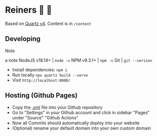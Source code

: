 # Reiners 🥈 🧠

Based on [Quartz v4](https://quartz.jzhao.xyz). Content is in `/content`

## Developing

>[!NOTE]
> a note 
> NodeJS v18.14+ | `node -v` 
> NPM v9.3.1+ | `npm -v` 
> Git | `git --version` 

- Install dependencies: `npm i`
- Run locally `npx quartz build --serve`
- Visit `http://localhost:8080/`

## Hosting (Github Pages)

- Copy the [.yml](https://quartz.jzhao.xyz/hosting#github-pages) file into your Github repository
- Go to "Settings" in your Github account and click in sidebar "Pages" under "Source" "Github Actions"
- Now all Commits should automatically doploy into your website
- (Optional) rename your default domain into your own custom domain  
